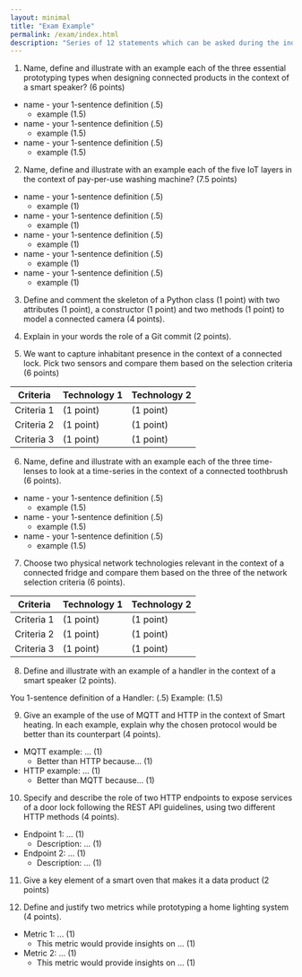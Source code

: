 ```yaml
---
layout: minimal
title: "Exam Example"
permalink: /exam/index.html
description: "Series of 12 statements which can be asked during the individual exam."
---
```



1. Name, define and illustrate with an example each of the three essential prototyping types when designing connected products in the context of a smart speaker? (6 points)

* name - your 1-sentence definition (.5)
  * example (1.5)
* name - your 1-sentence definition (.5)
  * example (1.5)
* name - your 1-sentence definition (.5)
  * example (1.5)


2. Name, define and illustrate with an example each of the five IoT layers in the context of pay-per-use washing machine? (7.5 points)

* name - your 1-sentence definition (.5)
  * example (1)
* name - your 1-sentence definition (.5)
  * example (1)
* name - your 1-sentence definition (.5)
  * example (1)
* name - your 1-sentence definition (.5)
  * example (1)
* name - your 1-sentence definition (.5)
  * example (1)


3. Define and comment the skeleton of a Python class (1 point) with two attributes (1 point), a constructor (1 point) and two methods (1 point) to model a connected camera (4 points).

4. Explain in your words the role of a Git commit (2 points).

5. We want to capture inhabitant presence in the context of a connected lock. Pick two sensors and compare them based on the selection criteria (6 points)

| Criteria   | Technology 1        | Technology 2          |
| ---------  | ------------------- | --------------------- |
| Criteria 1 | (1 point)           | (1 point)             |
| Criteria 2 | (1 point)           | (1 point)             |
| Criteria 3 | (1 point)           | (1 point)             |

6. Name, define and illustrate with an example each of the three time-lenses to look at a time-series in the context of a connected toothbrush (6 points).

* name - your 1-sentence definition (.5)
  * example (1.5)
* name - your 1-sentence definition (.5)
  * example (1.5)
* name - your 1-sentence definition (.5)
  * example (1.5)

7. Choose two physical network technologies relevant in the context of a connected fridge and compare them based on the three of the network selection criteria (6 points).


| Criteria   | Technology 1        | Technology 2          |
| ---------  | ------------------- | --------------------- |
| Criteria 1 | (1 point)           | (1 point)             |
| Criteria 2 | (1 point)           | (1 point)             |
| Criteria 3 | (1 point)           | (1 point)             |


8. Define and illustrate with an example of a handler in the context of a smart speaker (2 points).

You 1-sentence definition of a Handler: (.5)
Example: (1.5)

9. Give an example of the use of MQTT and HTTP in the context of Smart heating. In each example, explain why the chosen protocol would be better than its counterpart (4 points).

* MQTT example: ... (1)
  * Better than HTTP because... (1)
* HTTP example: ... (1)
  * Better than MQTT because... (1)

10. Specify and describe the role of two HTTP endpoints to expose services of a door lock following the REST API guidelines, using two different HTTP methods (4 points).

* Endpoint 1: ... (1)
  * Description: ... (1)
* Endpoint 2: ... (1)
  * Description: ... (1)

11. Give a key element of a smart oven that makes it a data product (2 points)


12. Define and justify two metrics while prototyping a home lighting system (4 points).

* Metric 1: ... (1)
  * This metric would provide insights on ... (1)
* Metric 2: ... (1)
  * This metric would provide insights on ... (1)
